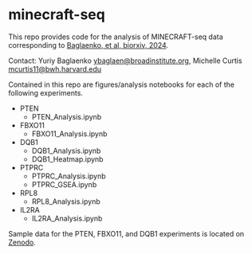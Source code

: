 # minecraft-seq
This repo provides code for the analysis of MINECRAFT-seq data corresponding to [Baglaenko, et al, biorxiv, 2024](https://www.biorxiv.org/content/10.1101/2024.03.28.587175v1).

Contact: Yuriy Baglaenko ybaglaen@broadinstitute.org, Michelle Curtis mcurtis11@bwh.harvard.edu

Contained in this repo are figures/analysis notebooks for each of the following experiments.
* PTEN
   * PTEN_Analysis.ipynb
* FBXO11
    * FBXO11_Analysis.ipynb
* DQB1
    * DQB1_Analysis.ipynb
    * DQB1_Heatmap.ipynb
* PTPRC
    * PTPRC_Analysis.ipynb
    * PTPRC_GSEA.ipynb
* RPL8
    * RPL8_Analysis.ipynb
* IL2RA
    * IL2RA_Analysis.ipynb

Sample data for the PTEN, FBXO11, and DQB1 experiments is located on [Zenodo]("https://zenodo.org/records/10932681"). 
